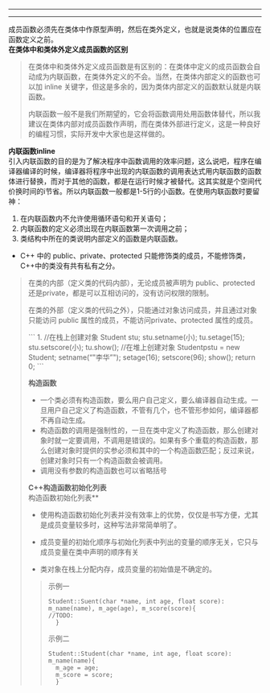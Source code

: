 

---


---

<p>成员函数必须先在类体中作原型声明，然后在类外定义，也就是说类体的位置应在函数定义之前。<br>
<strong>在类体中和类体外定义成员函数的区别</strong></p>
<blockquote>
<p>在类体中和类体外定义成员函数是有区别的：在类体中定义的成员函数会自动成为内联函数，在类体外定义的不会。当然，在类体内部定义的函数也可以加 inline 关键字，但这是多余的，因为类体内部定义的函数默认就是内联函数。</p>
<p>内联函数一般不是我们所期望的，它会将函数调用处用函数体替代，所以我建议在类体内部对成员函数作声明，而在类体外部进行定义，这是一种良好的编程习惯，实际开发中大家也是这样做的。</p>
</blockquote>
<p><strong>内联函数inline</strong><br>
引入内联函数的目的是为了解决程序中函数调用的效率问题，这么说吧，程序在编译器编译的时候，编译器将程序中出现的内联函数的调用表达式用内联函数的函数体进行替换，而对于其他的函数，都是在运行时候才被替代。这其实就是个空间代价换时间的i节省。所以内联函数一般都是1-5行的小函数。在使用内联函数时要留神：</p>
<ol>
<li>在内联函数内不允许使用循环语句和开关语句；</li>
<li>内联函数的定义必须出现在内联函数第一次调用之前；</li>
<li>类结构中所在的类说明内部定义的函数是内联函数。</li>
</ol>
<ul>
<li>C++ 中的 public、private、protected 只能修饰类的成员，不能修饰类，C++中的类没有共有私有之分。</li>
</ul>
<blockquote>
<p>在类的内部（定义类的代码内部），无论成员被声明为 public、protected 还是private，都是可以互相访问的，没有访问权限的限制。</p>
<p>在类的外部（定义类的代码之外），只能通过对象访问成员，并且通过对象只能访问 public 属性的成员，不能访问private、protected 属性的成员。</p>
```
1. //在栈上创建对象
Student  stu;
stu.setname(小);
tu.setage(15);
stu.setscore(小);
tu.show();
//在堆上创建对象
Studentpstu = new Student;
setname(“"李华”");
setage(16);
 setscore(96);
  show();
return 0;
```

</pcode></pre>
<p><strong>构造函数</strong></p>
<ul>
<li>一个类必须有构造函数，要么用户自己定义，要么编译器自动生成。一旦用户自己定义了构造函数，不管有几个，也不管形参如何，编译器都不再自动生成。</li>
<li>构造函数的调用是强制性的，一旦在类中定义了构造函数，那么创建对象时就一定要调用，不调用是错误的。如果有多个重载的构造函数，那么创建对象时提供的实参必须和其中的一个构造函数匹配；反过来说，创建对象时只有一个构造函数会被调用。</li>
<li>调用没有参数的构造函数也可以省略括号</li>
</ul>
<p><strong>C++构造函数初始化列表</strong><br>
构造函数初始化列表**</p>
<ul>
<li>
<p>使用构造函数初始化列表并没有效率上的优势，仅仅是书写方便，尤其是成员变量较多时，这种写法非常简单明了。</p>
</li>
<li>
成员变量的初始化顺序与初始化列表中列出的变量的顺序无关，它只与成员变量在类中声明的顺序有关
</li>
<li>
<p>类对象在栈上分配内存，成员变量的初始值是不确定的。</p>
</li>
</ul>
<blockquote>
  
<p>示例一</p>

```
Student::Suent(char *name, int age, float score): m_name(name), m_age(age), m_score(score){
//TODO:
  } 
```

<p>示例二</p>

```
Student::Student(char *name, int age, float score): m_name(name){
  m_age = age;
  m_score = score;
  }
```

